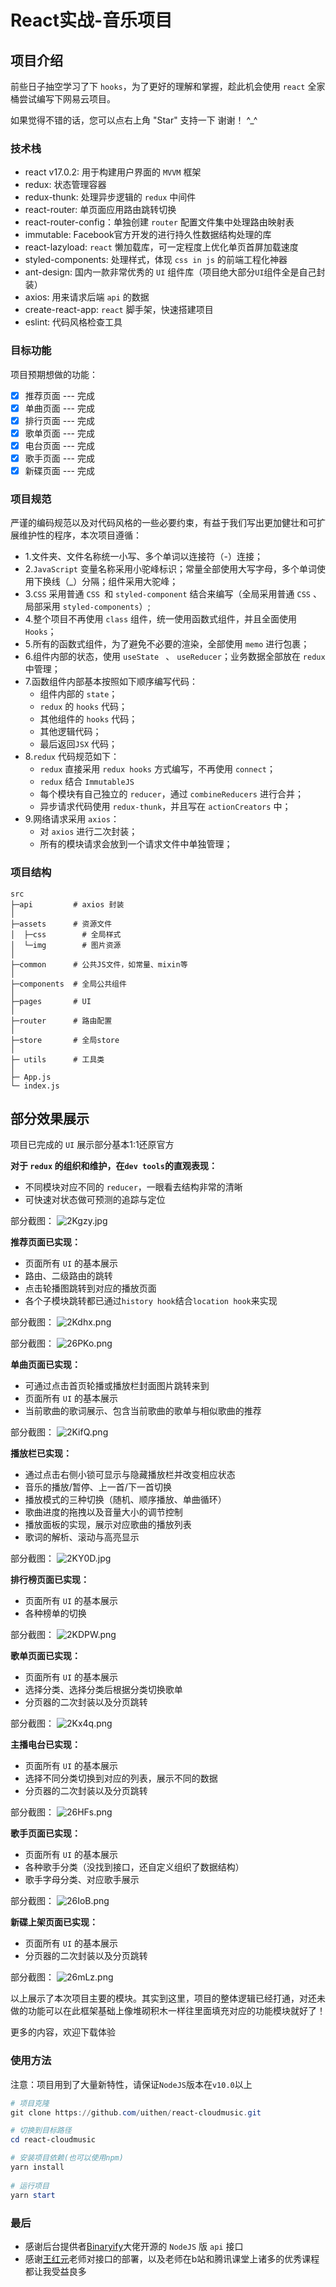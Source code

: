 # React实战-音乐项目

## 项目介绍

前些日子抽空学习了下 `hooks`，为了更好的理解和掌握，趁此机会使用 `react` 全家桶尝试编写下网易云项目。

如果觉得不错的话，您可以点右上角 "Star" 支持一下 谢谢！ ^_^

### 技术栈
- react v17.0.2: 用于构建用户界面的 `MVVM` 框架
- redux: 状态管理容器
- redux-thunk: 处理异步逻辑的 `redux` 中间件
- react-router: 单页面应用路由跳转切换
- react-router-config：单独创建 `router` 配置文件集中处理路由映射表
- immutable: Facebook官方开发的进行持久性数据结构处理的库
- react-lazyload: `react` 懒加载库，可一定程度上优化单页首屏加载速度
- styled-components: 处理样式，体现 `css in js` 的前端工程化神器
- ant-design: 国内一款非常优秀的 `UI` 组件库（项目绝大部分`UI`组件全是自己封装）
- axios: 用来请求后端 `api` 的数据
- create-react-app: `react` 脚手架，快速搭建项目
- eslint: 代码风格检查工具

### 目标功能

项目预期想做的功能：

- [x] 推荐页面 --- 完成
- [x] 单曲页面 --- 完成
- [x] 排行页面 --- 完成
- [x] 歌单页面 --- 完成
- [x] 电台页面 --- 完成
- [x] 歌手页面 --- 完成
- [x] 新碟页面 --- 完成

### 项目规范
严谨的编码规范以及对代码风格的一些必要约束，有益于我们写出更加健壮和可扩展维护性的程序，本次项目遵循：

- 1.文件夹、文件名称统一小写、多个单词以连接符（-）连接；
- 2.`JavaScript` 变量名称采用小驼峰标识；常量全部使用大写字母，多个单词使用下换线（_）分隔；组件采用大驼峰；
- 3.`CSS` 采用普通 `CSS `和 `styled-component` 结合来编写（全局采用普通 `CSS` 、局部采用 `styled-components`）;
- 4.整个项目不再使用 `class` 组件，统一使用函数式组件，并且全面使用 `Hooks`；
- 5.所有的函数式组件，为了避免不必要的渲染，全部使用 `memo` 进行包裹；
- 6.组件内部的状态，使用 `useState ` 、 `useReducer`；业务数据全部放在 `redux` 中管理；
- 7.函数组件内部基本按照如下顺序编写代码：
  * 组件内部的 `state`；
  * `redux` 的 `hooks` 代码；
  * 其他组件的 `hooks` 代码；
  * 其他逻辑代码；
  * 最后返回`JSX` 代码；
- 8.`redux` 代码规范如下：
  * `redux` 直接采用 `redux hooks` 方式编写，不再使用 `connect`；
  * `redux` 结合 `ImmutableJS`
  * 每个模块有自己独立的 `reducer`，通过 `combineReducers` 进行合并；
  * 异步请求代码使用 `redux-thunk`，并且写在 `actionCreators` 中；
- 9.网络请求采用 `axios`：
  * 对 `axios` 进行二次封装；
  * 所有的模块请求会放到一个请求文件中单独管理；

### 项目结构

```
src  
├─api         # axios 封装 
│      
├─assets      # 资源文件
│  ├─css        # 全局样式    
│  └─img        # 图片资源
│          
├─common      # 公共JS文件，如常量、mixin等
│      
├─components  # 全局公共组件
│        
├─pages       # UI     
│        
├─router      # 路由配置
│      
├─store       # 全局store
│      
├─ utils      # 工具类
│ 
├─ App.js
└─ index.js
```

## 部分效果展示
项目已完成的 `UI` 展示部分基本1:1还原官方

**对于 `redux` 的组织和维护，在`dev tools`的直观表现：**
- 不同模块对应不同的 `reducer`，一眼看去结构非常的清晰
- 可快速对状态做可预测的追踪与定位

部分截图：
![2Kgzy.jpg](https://s.im5i.com/2021/05/01/2Kgzy.jpg)

**推荐页面已实现：**
- 页面所有 `UI` 的基本展示
- 路由、二级路由的跳转
- 点击轮播图跳转到对应的播放页面
- 各个子模块跳转都已通过`history hook`结合`location hook`来实现

部分截图：
![2Kdhx.png](https://s.im5i.com/2021/05/01/2Kdhx.png)

部分截图：
![26PKo.png](https://s.im5i.com/2021/05/01/26PKo.png)

**单曲页面已实现：**
- 可通过点击首页轮播或播放栏封面图片跳转来到
- 页面所有 `UI` 的基本展示
- 当前歌曲的歌词展示、包含当前歌曲的歌单与相似歌曲的推荐

部分截图：
![2KifQ.png](https://s.im5i.com/2021/05/01/2KifQ.png)

**播放栏已实现：**
- 通过点击右侧小锁可显示与隐藏播放栏并改变相应状态
- 音乐的播放/暂停、上一首/下一首切换
- 播放模式的三种切换（随机、顺序播放、单曲循环）
- 歌曲进度的拖拽以及音量大小的调节控制
- 播放面板的实现，展示对应歌曲的播放列表
- 歌词的解析、滚动与高亮显示

部分截图：
![2KY0D.jpg](https://s.im5i.com/2021/05/01/2KY0D.jpg)

**排行榜页面已实现：**
- 页面所有 `UI` 的基本展示
- 各种榜单的切换

部分截图：
![2KDPW.png](https://s.im5i.com/2021/05/01/2KDPW.png)

**歌单页面已实现：**
- 页面所有 `UI` 的基本展示
- 选择分类、选择分类后根据分类切换歌单
- 分页器的二次封装以及分页跳转

部分截图：
![2Kx4q.png](https://s.im5i.com/2021/05/01/2Kx4q.png)

**主播电台已实现：**
- 页面所有 `UI` 的基本展示
- 选择不同分类切换到对应的列表，展示不同的数据
- 分页器的二次封装以及分页跳转

部分截图：
![26HFs.png](https://s.im5i.com/2021/05/01/26HFs.png)

**歌手页面已实现：**
- 页面所有 `UI` 的基本展示
- 各种歌手分类（没找到接口，还自定义组织了数据结构）
- 歌手字母分类、对应歌手展示

部分截图：
![26IoB.png](https://s.im5i.com/2021/05/01/26IoB.png)

**新碟上架页面已实现：**
- 页面所有 `UI` 的基本展示
- 分页器的二次封装以及分页跳转

部分截图：
![26mLz.png](https://s.im5i.com/2021/05/01/26mLz.png)



以上展示了本次项目主要的模块。其实到这里，项目的整体逻辑已经打通，对还未做的功能可以在此框架基础上像堆砌积木一样往里面填充对应的功能模块就好了！

更多的内容，欢迎下载体验

### 使用方法
注意：项目用到了大量新特性，请保证`NodeJS`版本在`v10.0`以上

``` powershell
# 项目克隆
git clone https://github.com/uithen/react-cloudmusic.git 

# 切换到目标路径
cd react-cloudmusic

# 安装项目依赖(也可以使用npm)
yarn install
 
# 运行项目
yarn start
```

### 最后

- 感谢后台提供者[Binaryify](https://github.com/Binaryify/NeteaseCloudMusicApi)大佬开源的 `NodeJS` 版 `api` 接口 
- 感谢[王红元](https://github.com/coderwhy)老师对接口的部署，以及老师在b站和腾讯课堂上诸多的优秀课程都让我受益良多